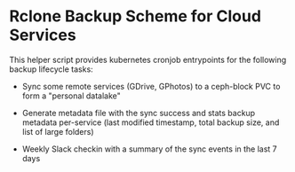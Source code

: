 # Rclone Backup Scheme for Cloud Services

This helper script provides kubernetes cronjob entrypoints for the following backup lifecycle tasks:

+ Sync some remote services (GDrive, GPhotos) to a ceph-block PVC to form a "personal datalake"

+ Generate metadata file with the sync success and stats backup metadata per-service (last modified timestamp, total backup size, and list of large folders)

+ Weekly Slack checkin with a summary of the sync events in the last 7 days
